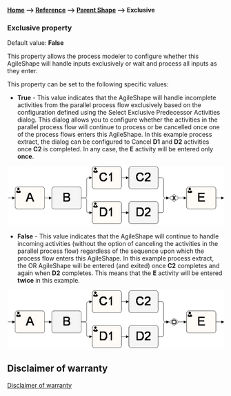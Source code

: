 __[Home](/) --> [Reference](/ref) -->  [Parent Shape](javascript:history.back()) --> Exclusive__

### Exclusive property 

Default value: **False**

This property allows the process modeler to configure whether this AgileShape
will handle inputs exclusively or wait and process all inputs as they enter.

This property can be set to the following specific values:

- **True** - This value indicates that the AgileShape will handle incomplete
  activities from the parallel process flow exclusively based on the
  configuration defined using the Select Exclusive Predecessor Activities
  dialog. This dialog allows you to configure whether the activities in the
  parallel process flow will continue to process or be cancelled once one of
  the process flows enters this AgileShape. In this example process extract,
  the dialog can be configured to Cancel **D1** and **D2** activities once
  **C2** is completed. In any case, the **E** activity will be entered only
  **once**.  

![](../media/exclusive.png)

- **False** - This value indicates that the AgileShape will continue to handle
  incoming activities (without the option of canceling the activities in the
  parallel process flow) regardless of the sequence upon which the process flow
  enters this AgileShape. In this example process extract, the OR AgileShape will
  be entered (and exited) once **C2** completes and again when **D2** completes.
  This means that the **E** activity will be entered **twice** in this example.

![](../media/exclusive1.png)

## Disclaimer of warranty

[Disclaimer of warranty](../../guides/common/DisclaimerOfWarranty.md)